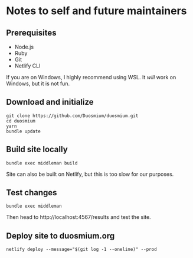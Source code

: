 # Notes to self and future maintainers

## Prerequisites
- Node.js
- Ruby
- Git
- Netlify CLI

If you are on Windows, I highly recommend using WSL. It *will* work on Windows,
but it is not fun.

## Download and initialize
```
git clone https://github.com/Duosmium/duosmium.git
cd duosmium
yarn
bundle update
```

## Build site locally
```
bundle exec middleman build
```
Site can also be built on Netlify, but this is too slow for our purposes.

## Test changes
```
bundle exec middleman
```
Then head to http://localhost:4567/results and test the site.

## Deploy site to duosmium.org
```
netlify deploy --message="$(git log -1 --oneline)" --prod
```
